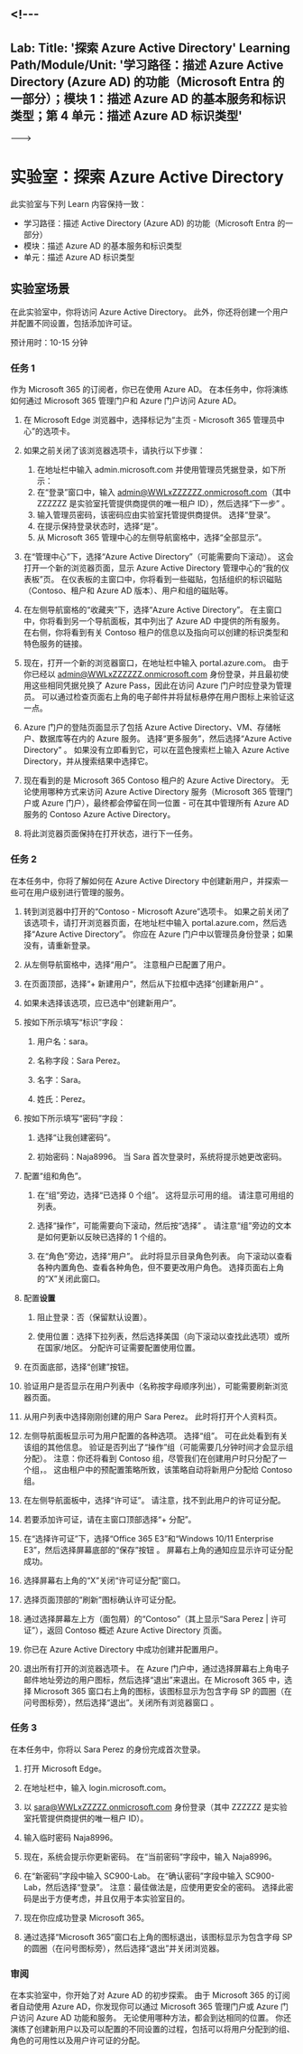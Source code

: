 <a name="---"></a><!---
---
Lab: Title: '探索 Azure Active Directory' Learning Path/Module/Unit: '学习路径：描述 Azure Active Directory (Azure AD) 的功能（Microsoft Entra 的一部分）；模块 1：描述 Azure AD 的基本服务和标识类型；第 4 单元：描述 Azure AD 标识类型'
---
--->

# <a name="lab-explore-azure-active-directory"></a>实验室：探索 Azure Active Directory

此实验室与下列 Learn 内容保持一致：

- 学习路径：描述 Active Directory (Azure AD) 的功能（Microsoft Entra 的一部分）
- 模块：描述 Azure AD 的基本服务和标识类型
- 单元：描述 Azure AD 标识类型

## <a name="lab-scenario"></a>实验室场景

在此实验室中，你将访问 Azure Active Directory。  此外，你还将创建一个用户并配置不同设置，包括添加许可证。  

预计用时：10-15 分钟

### <a name="task-1"></a>任务 1

作为 Microsoft 365 的订阅者，你已在使用 Azure AD。  在本任务中，你将演练如何通过 Microsoft 365 管理门户和 Azure 门户访问 Azure AD。

1. 在 Microsoft Edge 浏览器中，选择标记为“主页 - Microsoft 365 管理员中心”的选项卡。

1. 如果之前关闭了该浏览器选项卡，请执行以下步骤：
    1. 在地址栏中输入 admin.microsoft.com 并使用管理员凭据登录，如下所示：
    1. 在“登录”窗口中，输入 admin@WWLxZZZZZZ.onmicrosoft.com（其中 ZZZZZZ 是实验室托管提供商提供的唯一租户 ID），然后选择“下一步” 。
    1. 输入管理员密码，该密码应由实验室托管提供商提供。 选择“登录”。
    1. 在提示保持登录状态时，选择“是”。
    1. 从 Microsoft 365 管理中心的左侧导航窗格中，选择“全部显示”。

1. 在“管理中心”下，选择“Azure Active Directory”（可能需要向下滚动）。  这会打开一个新的浏览器页面，显示 Azure Active Directory 管理中心的“我的仪表板”页。 在仪表板的主窗口中，你将看到一些磁贴，包括组织的标识磁贴（Contoso、租户和 Azure AD 版本）、用户和组的磁贴等。

1. 在左侧导航窗格的“收藏夹”下，选择“Azure Active Directory”。  在主窗口中，你将看到另一个导航面板，其中列出了 Azure AD 中提供的所有服务。 在右侧，你将看到有关 Contoso 租户的信息以及指向可以创建的标识类型和特色服务的链接。  

1. 现在，打开一个新的浏览器窗口，在地址栏中输入 portal.azure.com。  由于你已经以 admin@WWLxZZZZZZ.onmicrosoft.com 身份登录，并且最初使用这些相同凭据兑换了 Azure Pass，因此在访问 Azure 门户时应登录为管理员。  可以通过检查页面右上角的电子邮件并将鼠标悬停在用户图标上来验证这一点。

1. Azure 门户的登陆页面显示了包括 Azure Active Directory、VM、存储帐户、数据库等在内的 Azure 服务。  选择“更多服务”，然后选择“Azure Active Directory” 。 如果没有立即看到它，可以在蓝色搜索栏上输入 Azure Active Directory，并从搜索结果中选择它。  

1. 现在看到的是 Microsoft 365 Contoso 租户的 Azure Active Directory。    无论使用哪种方式来访问 Azure Active Directory 服务（Microsoft 365 管理门户或 Azure 门户），最终都会停留在同一位置 - 可在其中管理所有 Azure AD 服务的 Contoso Azure Active Directory。

1. 将此浏览器页面保持在打开状态，进行下一任务。

### <a name="task-2"></a>任务 2

在本任务中，你将了解如何在 Azure Active Directory 中创建新用户，并探索一些可在用户级别进行管理的服务。

1. 转到浏览器中打开的“Contoso - Microsoft Azure”选项卡。 如果之前关闭了该选项卡，请打开浏览器页面，在地址栏中输入 portal.azure.com，然后选择“Azure Active Directory”。  你应在 Azure 门户中以管理员身份登录；如果没有，请重新登录。

1. 从左侧导航窗格中，选择“用户”。  注意租户已配置了用户。

1. 在页面顶部，选择“+ 新建用户”，然后从下拉框中选择“创建新用户” 。

1. 如果未选择该选项，应已选中“创建新用户”。

1. 按如下所示填写“标识”字段：

    1. 用户名：sara。

    1. 名称字段：Sara Perez。

    1. 名字：Sara。

    1. 姓氏：Perez。

1. 按如下所示填写“密码”字段：

    1. 选择“让我创建密码”。

    1. 初始密码：Naja8996。 当 Sara 首次登录时，系统将提示她更改密码。

1. 配置“组和角色”。

    1. 在“组”旁边，选择“已选择 0 个组”。  这将显示可用的组。  请注意可用组的列表。

    1. 选择“操作”，可能需要向下滚动，然后按“选择” 。 请注意“组”旁边的文本是如何更新以反映已选择的 1 个组的。  

    1. 在“角色”旁边，选择“用户”。 此时将显示目录角色列表。  向下滚动以查看各种内置角色、查看各种角色，但不要更改用户角色。  选择页面右上角的“X”关闭此窗口。

1. 配置**设置**

    1. 阻止登录：否（保留默认设置）。

    1. 使用位置：选择下拉列表，然后选择美国（向下滚动以查找此选项）或所在国家/地区。  分配许可证需要配置使用位置。

1. 在页面底部，选择“创建”按钮。

1. 验证用户是否显示在用户列表中（名称按字母顺序列出），可能需要刷新浏览器页面。

1. 从用户列表中选择刚刚创建的用户 Sara Perez。  此时将打开个人资料页。

1. 左侧导航面板显示可为用户配置的各种选项。  选择“组”。  可在此处看到有关该组的其他信息。  验证是否列出了“操作”组（可能需要几分钟时间才会显示组分配）。  注意：你还将看到 Contoso 组，尽管我们在创建用户时只分配了一个组，。  这由租户中的预配置策略所致，该策略自动将新用户分配给 Contoso 组。

1. 在左侧导航面板中，选择“许可证”。  请注意，找不到此用户的许可证分配。  

1. 若要添加许可证，请在主窗口顶部选择“+ 分配”。

1. 在“选择许可证”下，选择“Office 365 E3”和“Windows 10/11 Enterprise E3”，然后选择屏幕底部的“保存”按钮  。 屏幕右上角的通知应显示许可证分配成功。

1. 选择屏幕右上角的“X”关闭“许可证分配”窗口。

1. 选择页面顶部的“刷新”图标确认许可证分配。

1. 通过选择屏幕左上方（面包屑）的“Contoso”（其上显示“Sara Perez | 许可证”），返回 Contoso 概述 Azure Active Directory 页面。

1. 你已在 Azure Active Directory 中成功创建并配置用户。

1. 退出所有打开的浏览器选项卡。  在 Azure 门户中，通过选择屏幕右上角电子邮件地址旁边的用户图标，然后选择“退出”来退出。在 Microsoft 365 中，选择 Microsoft 365 窗口右上角的图标，该图标显示为包含字母 SP 的圆圈（在问号图标旁），然后选择“退出”。关闭所有浏览器窗口 。

### <a name="task-3"></a>任务 3

在本任务中，你将以 Sara Perez 的身份完成首次登录。

1. 打开 Microsoft Edge。

2. 在地址栏中，输入 login.microsoft.com。

3. 以 sara@WWLxZZZZZ.onmicrosoft.com 身份登录（其中 ZZZZZZ 是实验室托管提供商提供的唯一租户 ID）。

4. 输入临时密码 Naja8996。

5. 现在，系统会提示你更新密码。 在“当前密码”字段中，输入 Naja8996。

6. 在“新密码”字段中输入 SC900-Lab。  在“确认密码”字段中输入 SC900-Lab，然后选择“登录”。  注意：最佳做法是，应使用更安全的密码。 选择此密码是出于方便考虑，并且仅用于本实验室目的。

7. 现在你应成功登录 Microsoft 365。

8. 通过选择“Microsoft 365”窗口右上角的图标退出，该图标显示为包含字母 SP 的圆圈（在问号图标旁），然后选择“退出”并关闭浏览器。

### <a name="review"></a>审阅

在本实验室中，你开始了对 Azure AD 的初步探索。 由于 Microsoft 365 的订阅者自动使用 Azure AD，你发现你可以通过 Microsoft 365 管理门户或 Azure 门户访问 Azure AD 功能和服务。  无论使用哪种方法，都会到达相同的位置。  你还演练了创建新用户以及可以配置的不同设置的过程，包括可以将用户分配到的组、角色的可用性以及用户许可证的分配。
